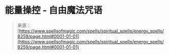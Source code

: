 <!--yml

category: 未分类

date: 2024-06-12 18:43:40

-->

# 能量操控 - 自由魔法咒语

> 来源：[https://www.spellsofmagic.com/spells/spiritual_spells/energy_spells/8259/page.html#0001-01-01](https://www.spellsofmagic.com/spells/spiritual_spells/energy_spells/8259/page.html#0001-01-01)
